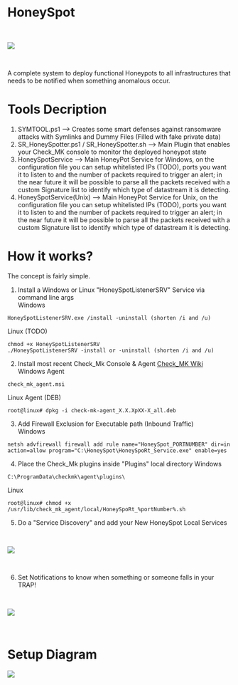 # HoneySpot
<br>

![](https://i.imgur.com/MpwlleC.png?1)

<br>

A complete system to deploy functional Honeypots to all infrastructures that needs to be notified when something anomalous occur.

# Tools Decription <br>
1) SYMTOOL.ps1 --> Creates some smart defenses against ransomware attacks with Symlinks and Dummy Files (Filled with fake private data) <br>
2) SR_HoneySpotter.ps1 / SR_HoneySpotter.sh --> Main Plugin that enables your Check_MK console to monitor the deployed honeypot state <br>
3) HoneySpotService --> Main HoneyPot Service for Windows, on the configuration file you can setup whitelisted IPs (TODO), ports you want it to listen to and the number of packets required to trigger an alert; in the near future it will be possible to parse all the packets received with a custom Signature list to identify which type of datastream it is detecting. <br>
4) HoneySpotService(Unix) --> Main HoneyPot Service for Unix, on the configuration file you can setup whitelisted IPs (TODO), ports you want it to listen to and the number of packets required to trigger an alert; in the near future it will be possible to parse all the packets received with a custom Signature list to identify which type of datastream it is detecting. <br>

# How it works? <br>
The concept is fairly simple. <br>

1) Install a Windows or Linux "HoneySpotListenerSRV" Service via command line args <br>
Windows <br>

```
HoneySpotListenerSRV.exe /install -uninstall (shorten /i and /u)
```

Linux (TODO) <br>

```
chmod +x HoneySpotListenerSRV
./HoneySpotListenerSRV -install or -uninstall (shorten /i and /u)
```

2) Install most recent Check_Mk Console & Agent <a href="https://docs.checkmk.com/latest/en/introduction_packages.html">Check_MK Wiki</a><br>
Windows Agent <br>

```
check_mk_agent.msi
```

Linux Agent (DEB) <br>

```
root@linux# dpkg -i check-mk-agent_X.X.XpXX-X_all.deb
```

3) Add Firewall Exclusion for Executable path (Inbound Traffic) <br>
Windows <br>

```
netsh advfirewall firewall add rule name="HoneySpot_PORTNUMBER" dir=in action=allow program="C:\HoneySpot\HoneySpoRt_Service.exe" enable=yes
```
4) Place the Check_Mk plugins inside "Plugins" local directory 
Windows <br>

```
C:\ProgramData\checkmk\agent\plugins\
```
Linux <br>

```
root@linux# chmod +x /usr/lib/check_mk_agent/local/HoneySpoRt_%portNumber%.sh
```

5) Do a "Service Discovery" and add your New HoneySpot Local Services <br>
<br>

![](https://i.imgur.com/QeO7uTh.png)

<br>

6) Set Notifications to know when something or someone falls in your TRAP!<br>
<br>

![](https://i.imgur.com/c2XMJRy.png)

<br> 

# Setup Diagram <br>

![](https://i.imgur.com/CO6csLU.png)

